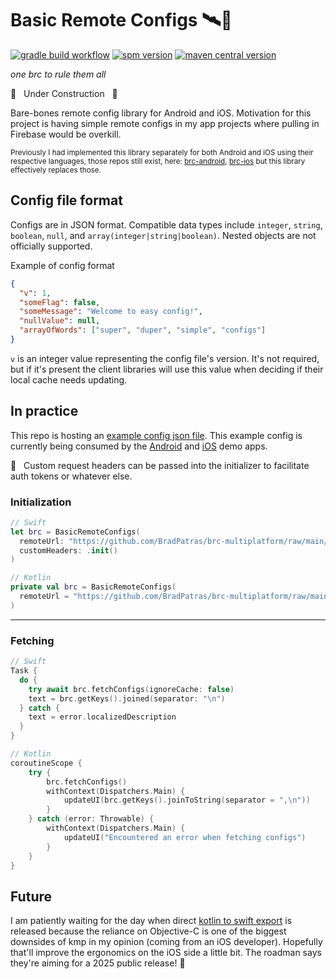 # Basic Remote Configs 🛰📝
[![gradle build workflow](https://github.com/BradPatras/brc-multiplatform/actions/workflows/gradle.yml/badge.svg)](https://github.com/BradPatras/brc-multiplatform/actions/workflows/gradle.yml)
[![spm version](https://img.shields.io/badge/Swift%20Package%20Manager-0.4.0-blue?style=flat&logo=ios)](https://github.com/BradPatras/brc-multiplatform/releases)
[![maven central version](https://img.shields.io/badge/Maven%20Central-0.4.0-green?style=flat&logo=android)](https://central.sonatype.com/artifact/io.github.bradpatras/brc)

_one brc to rule them all_

🚧️ &nbsp; Under Construction &nbsp; 🚧

Bare-bones remote config library for Android and iOS.  Motivation for this project is having simple remote configs in my app projects where pulling in Firebase would be overkill.

<sup>Previously I had implemented this library separately for both Android and iOS using their respective languages, those repos still exist, here: [brc-android](https://github.com/bradpatras/brc-android), [brc-ios](https://github.com/bradpatras/brc-ios) but this library effectively replaces those.</sup>

## Config file format
Configs are in JSON format. Compatible data types include `integer`, `string`, `boolean`, `null`, and `array(integer|string|boolean)`. Nested objects are not officially supported.

Example of config format
```json
{
  "v": 1,
  "someFlag": false,
  "someMessage": "Welcome to easy config!",
  "nullValue": null,
  "arrayOfWords": ["super", "duper", "simple", "configs"]
}
```
`v` is an integer value representing the config file's version. It's not required, but if it's present the client libraries will use this value when deciding if their local cache needs updating.

## In practice
This repo is hosting an [example config json file](/examples/simple.json). This example config is currently being consumed by the [Android](https://github.com/BradPatras/brc-android) and [iOS](https://github.com/BradPatras/brc-ios) demo apps. 

🔐 &nbsp; Custom request headers can be passed into the initializer to facilitate auth tokens or whatever else.

### Initialization
```swift
// Swift
let brc = BasicRemoteConfigs(
  remoteUrl: "https://github.com/BradPatras/brc-multiplatform/raw/main/simple-config.json",
  customHeaders: .init()
)
```

```kotlin
// Kotlin
private val brc = BasicRemoteConfigs(
  remoteUrl = "https://github.com/BradPatras/brc-multiplatform/raw/main/simple-config.json"
)
```

----
### Fetching
```swift
// Swift
Task {
  do {
    try await brc.fetchConfigs(ignoreCache: false)
    text = brc.getKeys().joined(separator: "\n")
  } catch {
    text = error.localizedDescription
  }
}
```

```kotlin
// Kotlin
coroutineScope {
    try {
        brc.fetchConfigs()
        withContext(Dispatchers.Main) {
            updateUI(brc.getKeys().joinToString(separator = ",\n"))
        }
    } catch (error: Throwable) {
        withContext(Dispatchers.Main) {
            updateUI("Encountered an error when fetching configs")
        }
    }
}
```

## Future
I am patiently waiting for the day when direct [kotlin to swift export](https://youtrack.jetbrains.com/issue/KT-64572/The-first-public-release-of-Swift-Export?_gl=1*fq78w3*_gcl_au*MTY3NTg0NDY3OS4xNzQ2NTc5NTQ0*FPAU*MTY3NTg0NDY3OS4xNzQ2NTc5NTQ0*_ga*MTQ5NTIyOTU0MS4xNzQ1OTgwOTIx*_ga_9J976DJZ68*czE3NDY4NDI4ODIkbzQkZzEkdDE3NDY4NDMwMTQkajU0JGwwJGgw) is released because the reliance on Objective-C is one of the biggest downsides of kmp in my opinion (coming from an iOS developer). Hopefully that'll improve the ergonomics on the iOS side a little bit. The roadman says they're aiming for a 2025 public release! 🤞
